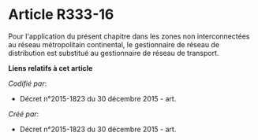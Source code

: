 # Article R333-16

Pour l'application du présent chapitre dans les zones non interconnectées au réseau métropolitain continental, le
gestionnaire de réseau de distribution est substitué au gestionnaire de réseau de transport.

**Liens relatifs à cet article**

_Codifié par_:

  - Décret n°2015-1823 du 30 décembre 2015 - art.

_Créé par_:

  - Décret n°2015-1823 du 30 décembre 2015 - art.
